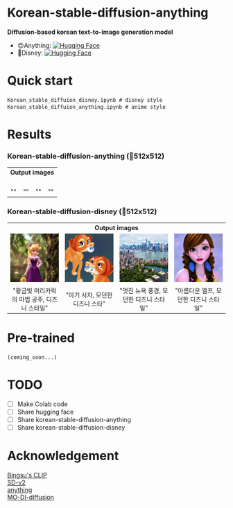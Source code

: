 # Korean-stable-diffusion-anything
**Diffusion-based korean text-to-image generation model** 
- 😍Anything: [![Hugging Face](https://img.shields.io/badge/%F0%9F%A4%97%20Hugging%20Face-Spaces-blue)](https://huggingface.co/kyujinpy/korean-stable-diffusion-anything)  
- 🤩Disney: [![Hugging Face](https://img.shields.io/badge/%F0%9F%A4%97%20Hugging%20Face-Spaces-blue)](https://huggingface.co/kyujinpy/korean-stable-diffusion-disney)
  
# Quick start
```
Korean_stable_diffuion_disney.ipynb # disney style
Korean_stable_diffuion_anything.ipynb # anime style
```
  
# Results
### Korean-stable-diffusion-anything (🧨512x512)
<table class="center">
<tr>
  <td style="text-align:center;" colspan="4"><b>Output images</b></td>
</tr>
<tr>
  <td><img src=""></td>
  <td><img src=""></td>
  <td><img src=""></td>              
  <td><img src=""></td>
</tr>
<tr>
  <td width=25% style="text-align:center;">""</td>
  <td width=25% style="text-align:center;">"”</td>
  <td width=25% style="text-align:center;">""</td>
  <td width=25% style="text-align:center;">""</td>
</tr>
</table>
  
### Korean-stable-diffusion-disney (🧨512x512)
<table class="center">
<tr>
  <td style="text-align:center;" colspan="4"><b>Output images</b></td>
</tr>
<tr>
  <td><img src="./disney/image1.png"></td>
  <td><img src="./disney/image2.png"></td>
  <td><img src="./disney/image3.png"></td>              
  <td><img src="./disney/image4.png"></td>
</tr>
<tr>
  <td width=25% style="text-align:center;">"황금빛 머리카락의 마법 공주, 디즈니 스타일"</td>
  <td width=25% style="text-align:center;">"아기 사자, 모던한 디즈니 스타”</td>
  <td width=25% style="text-align:center;">"멋진 뉴욕 풍경, 모던한 디즈니 스타일"</td>
  <td width=25% style="text-align:center;">"아름다운 엘프, 모던한 디즈니 스타일"</td>
</tr>
</table>

# Pre-trained
```
(coming_soon...)
```

# TODO
- [ ] Make Colab code
- [ ] Share hugging face
- [ ] Share korean-stable-diffusion-anything
- [ ] Share korean-stable-diffusion-disney

# Acknowledgement
[Bingsu's CLIP](https://huggingface.co/Bingsu/clip-vit-large-patch14-ko)   
[SD-v2](https://github.com/Stability-AI/stablediffusion)   
[anything](https://huggingface.co/xyn-ai/anything-v4.0)  
[MO-DI-diffusion](https://huggingface.co/nitrosocke/mo-di-diffusion)
